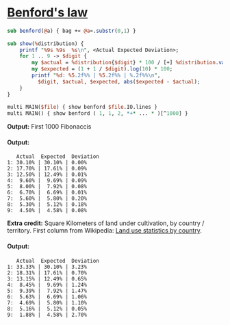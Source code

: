 [1]: https://rosettacode.org/wiki/Benford's_law

# [Benford's law][1]

```perl
sub benford(@a) { bag +« @a».substr(0,1) }
 
sub show(%distribution) {
    printf "%9s %9s  %s\n", <Actual Expected Deviation>;
    for 1 .. 9 -> $digit {
        my $actual = %distribution{$digit} * 100 / [+] %distribution.values;
        my $expected = (1 + 1 / $digit).log(10) * 100;
        printf "%d: %5.2f%% | %5.2f%% | %.2f%%\n",
          $digit, $actual, $expected, abs($expected - $actual);
    }
}
 
multi MAIN($file) { show benford $file.IO.lines }
multi MAIN() { show benford ( 1, 1, 2, *+* ... * )[^1000] }
```


**Output:** First 1000 Fibonaccis


#### Output:
```
   Actual  Expected  Deviation
1: 30.10% | 30.10% | 0.00%
2: 17.70% | 17.61% | 0.09%
3: 12.50% | 12.49% | 0.01%
4:  9.60% |  9.69% | 0.09%
5:  8.00% |  7.92% | 0.08%
6:  6.70% |  6.69% | 0.01%
7:  5.60% |  5.80% | 0.20%
8:  5.30% |  5.12% | 0.18%
9:  4.50% |  4.58% | 0.08%
```


**Extra credit:** Square Kilometers of land under cultivation, by country / territory. First column from Wikipedia: [Land use statistics by country](http://en.wikipedia.org/wiki/Land_use_statistics_by_country).


#### Output:
```
   Actual  Expected  Deviation
1: 33.33% | 30.10% | 3.23%
2: 18.31% | 17.61% | 0.70%
3: 13.15% | 12.49% | 0.65%
4:  8.45% |  9.69% | 1.24%
5:  9.39% |  7.92% | 1.47%
6:  5.63% |  6.69% | 1.06%
7:  4.69% |  5.80% | 1.10%
8:  5.16% |  5.12% | 0.05%
9:  1.88% |  4.58% | 2.70%
```